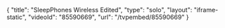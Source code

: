 {
    "title": "SleepPhones Wireless Edited",
    "type": "solo",
    "layout": "iframe-static",
    "videoId": "85590669",
    "url": "\/tvpembed\/85590669"
}